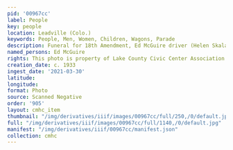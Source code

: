 ```yaml
---
pid: '00967cc'
label: People
key: people
location: Leadville (Colo.)
keywords: People, Men, Women, Children, Wagons, Parade
description: Funeral for 18th Amendment, Ed McGuire driver (Helen Skala collection)
named_persons: Ed McGuire
rights: This photo is property of Lake County Civic Center Association.
creation_date: c. 1933
ingest_date: '2021-03-30'
latitude: 
longitude: 
format: Photo
source: Scanned Negative
order: '905'
layout: cmhc_item
thumbnail: "/img/derivatives/iiif/images/00967cc/full/250,/0/default.jpg"
full: "/img/derivatives/iiif/images/00967cc/full/1140,/0/default.jpg"
manifest: "/img/derivatives/iiif/00967cc/manifest.json"
collection: cmhc
---
```

